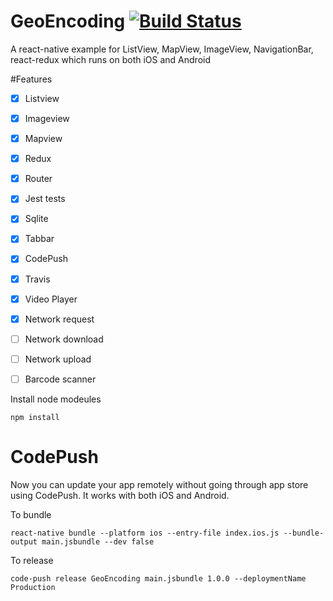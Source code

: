 # GeoEncoding [![Build Status](https://travis-ci.org/LynxITDigital/GeoEncoding.svg?branch=master)](https://travis-ci.org/LynxITDigital/GeoEncoding)

A react-native example for ListView, MapView, ImageView, NavigationBar, react-redux which runs on both iOS and Android

#Features
- [x] Listview
- [x] Imageview
- [x] Mapview
- [x] Redux
- [x] Router
- [x] Jest tests
- [x] Sqlite
- [x] Tabbar
- [x] CodePush
- [x] Travis
- [x] Video Player
- [x] Network request
- [ ] Network download
- [ ] Network upload
- [ ] Barcode scanner


Install node modeules
```shell
npm install
```

# CodePush
Now you can update your app remotely without going through app store using CodePush. It works with both iOS and Android.

To bundle
```shell
react-native bundle --platform ios --entry-file index.ios.js --bundle-output main.jsbundle --dev false
```

To release
```shell
code-push release GeoEncoding main.jsbundle 1.0.0 --deploymentName Production
```
